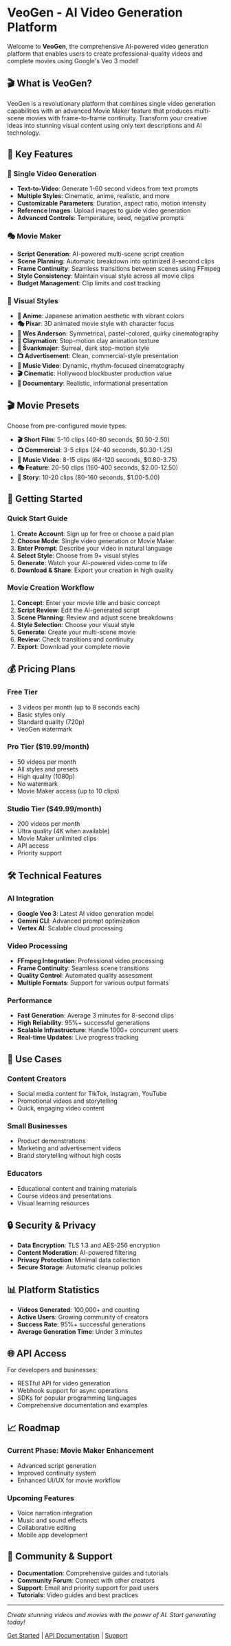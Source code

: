 # VeoGen - AI Video Generation Platform

Welcome to **VeoGen**, the comprehensive AI-powered video generation platform that enables users to create professional-quality videos and complete movies using Google's Veo 3 model!

## 🎬 What is VeoGen?

VeoGen is a revolutionary platform that combines single video generation capabilities with an advanced Movie Maker feature that produces multi-scene movies with frame-to-frame continuity. Transform your creative ideas into stunning visual content using only text descriptions and AI technology.

## 🌟 Key Features

### 🎥 Single Video Generation
- **Text-to-Video**: Generate 1-60 second videos from text prompts
- **Multiple Styles**: Cinematic, anime, realistic, and more
- **Customizable Parameters**: Duration, aspect ratio, motion intensity
- **Reference Images**: Upload images to guide video generation
- **Advanced Controls**: Temperature, seed, negative prompts

### 🎭 Movie Maker
- **Script Generation**: AI-powered multi-scene script creation
- **Scene Planning**: Automatic breakdown into optimized 8-second clips
- **Frame Continuity**: Seamless transitions between scenes using FFmpeg
- **Style Consistency**: Maintain visual style across all movie clips
- **Budget Management**: Clip limits and cost tracking

### 🎨 Visual Styles
- **🎨 Anime**: Japanese animation aesthetic with vibrant colors
- **🎭 Pixar**: 3D animated movie style with character focus
- **🎪 Wes Anderson**: Symmetrical, pastel-colored, quirky cinematography
- **🏺 Claymation**: Stop-motion clay animation texture
- **🎪 Švankmajer**: Surreal, dark stop-motion style
- **📺 Advertisement**: Clean, commercial-style presentation
- **🎵 Music Video**: Dynamic, rhythm-focused cinematography
- **🎬 Cinematic**: Hollywood blockbuster production value
- **📰 Documentary**: Realistic, informational presentation

## 🎬 Movie Presets

Choose from pre-configured movie types:

- **🎬 Short Film**: 5-10 clips (40-80 seconds, $0.50-2.50)
- **📺 Commercial**: 3-5 clips (24-40 seconds, $0.30-1.25)
- **🎵 Music Video**: 8-15 clips (64-120 seconds, $0.80-3.75)
- **🎭 Feature**: 20-50 clips (160-400 seconds, $2.00-12.50)
- **📖 Story**: 10-20 clips (80-160 seconds, $1.00-5.00)

## 🚀 Getting Started

### Quick Start Guide
1. **Create Account**: Sign up for free or choose a paid plan
2. **Choose Mode**: Single video generation or Movie Maker
3. **Enter Prompt**: Describe your video in natural language
4. **Select Style**: Choose from 9+ visual styles
5. **Generate**: Watch your AI-powered video come to life
6. **Download & Share**: Export your creation in high quality

### Movie Creation Workflow
1. **Concept**: Enter your movie title and basic concept
2. **Script Review**: Edit the AI-generated script
3. **Scene Planning**: Review and adjust scene breakdowns
4. **Style Selection**: Choose your visual style
5. **Generate**: Create your multi-scene movie
6. **Review**: Check transitions and continuity
7. **Export**: Download your complete movie

## 💰 Pricing Plans

### Free Tier
- 3 videos per month (up to 8 seconds each)
- Basic styles only
- Standard quality (720p)
- VeoGen watermark

### Pro Tier ($19.99/month)
- 50 videos per month
- All styles and presets
- High quality (1080p)
- No watermark
- Movie Maker access (up to 10 clips)

### Studio Tier ($49.99/month)
- 200 videos per month
- Ultra quality (4K when available)
- Movie Maker unlimited clips
- API access
- Priority support

## 🛠 Technical Features

### AI Integration
- **Google Veo 3**: Latest AI video generation model
- **Gemini CLI**: Advanced prompt optimization
- **Vertex AI**: Scalable cloud processing

### Video Processing
- **FFmpeg Integration**: Professional video processing
- **Frame Continuity**: Seamless scene transitions
- **Quality Control**: Automated quality assessment
- **Multiple Formats**: Support for various output formats

### Performance
- **Fast Generation**: Average 3 minutes for 8-second clips
- **High Reliability**: 95%+ successful generations
- **Scalable Infrastructure**: Handle 1000+ concurrent users
- **Real-time Updates**: Live progress tracking

## 🎯 Use Cases

### Content Creators
- Social media content for TikTok, Instagram, YouTube
- Promotional videos and storytelling
- Quick, engaging video content

### Small Businesses
- Product demonstrations
- Marketing and advertisement videos
- Brand storytelling without high costs

### Educators
- Educational content and training materials
- Course videos and presentations
- Visual learning resources

## 🔒 Security & Privacy

- **Data Encryption**: TLS 1.3 and AES-256 encryption
- **Content Moderation**: AI-powered filtering
- **Privacy Protection**: Minimal data collection
- **Secure Storage**: Automatic cleanup policies

## 📊 Platform Statistics

- **Videos Generated**: 100,000+ and counting
- **Active Users**: Growing community of creators
- **Success Rate**: 95%+ successful generations
- **Average Generation Time**: Under 3 minutes

## 🌐 API Access

For developers and businesses:
- RESTful API for video generation
- Webhook support for async operations
- SDKs for popular programming languages
- Comprehensive documentation and examples

## 📈 Roadmap

### Current Phase: Movie Maker Enhancement
- Advanced script generation
- Improved continuity system
- Enhanced UI/UX for movie workflow

### Upcoming Features
- Voice narration integration
- Music and sound effects
- Collaborative editing
- Mobile app development

## 🤝 Community & Support

- **Documentation**: Comprehensive guides and tutorials
- **Community Forum**: Connect with other creators
- **Support**: Email and priority support for paid users
- **Tutorials**: Video guides and best practices

---

*Create stunning videos and movies with the power of AI. Start generating today!*

[Get Started](getting-started.md) | [API Documentation](api/) | [Support](support.md)
